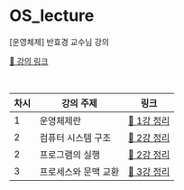 # OS_lecture
[운영체제] 반효경 교수님 강의

[📎 강의 링크](http://www.kocw.net/home/search/kemView.do?kemId=1046323)

<br>

차시 | 강의 주제 | 링크 |
--- | --- | --- |
1 | 운영체제란 | [📎  1강 정리](https://github.com/jimeaning/OS_lecture/blob/main/1/IntroductiontoOperatingSystems.md)
2 | 컴퓨터 시스템 구조 | [📎 2강 정리](https://github.com/jimeaning/OS_lecture/blob/main/2/SystemStructure%26ProgramExecution1.md)
2 | 프로그램의 실행 | [📎 2강 정리](https://github.com/jimeaning/OS_lecture/blob/main/2/SystemStructure%26ProgramExecution2.md)
3 | 프로세스와 문맥 교환 | [📎 3강 정리](https://github.com/jimeaning/OS_lecture/blob/main/3/Process1.md)